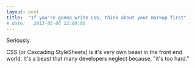 ```yaml
---
layout: post
title:  "If you're gonna write CSS, think about your markup first"
# date:   2013-05-06 12:00:00
---
```


Seriously.

CSS (or Cascading StyleSheets) is it's very own beast in the front end world. It's a beast that many developers neglect because, "it's too hard."
